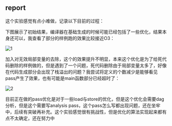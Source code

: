 ## report

这个实验感觉有点小难做，记录以下目前的过程：

下图展示了初始结果，编译器在基础生成的时候可能已经包括了一些优化，结果本身还可以，我查看了部分的样例跑的效果比较接近O3：

![1](C:\Users\86139\Desktop\cp\1.png)

加入对无效局部变量的去除，这个的效果提升不明显，本来这个优化是为了给死代码删除的样例做的，但是遇到了一个问题，死代码删除由于局部变量太多了，好像在代码生成部分会出现了栈溢出的问题？我尝试将定义的个数减少是能够看见pass产生了效果，也有可能是main函数部分已经超时了：

![2](C:\Users\86139\Desktop\cp\2.jpg)

目前正在做的pass优化是对于一些load与store的优化，但是这个优化会需要dag分析，但是这个需要写analysis pass，这个pass怎么写都出现问题，还在坐牢中，后续有突破再补充。这个实验感觉很有挑战性，但是优化的算法实现起来都有点不太确定，还在努力中